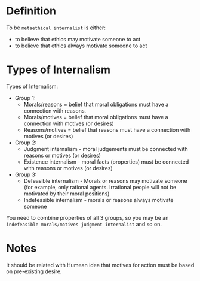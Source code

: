 # Definition

To be `metaethical internalist` is either:
- to believe that ethics may motivate someone to act
- to believe that ethics always motivate someone to act


# Types of Internalism

Types of Internalism:
- Group 1:
	- Morals/reasons = belief that moral obligations must have a connection with reasons.
	- Morals/motives = belief that moral obligations must have a connection with motives (or desires)
	- Reasons/motives = belief that reasons must have a connection with motives (or desires)
- Group 2:
	- Judgment internalism - moral judgements must be connected with reasons or motives (or desires)
	- Existence internalism - moral facts (properties) must be connected with reasons or motives (or desires)
- Group 3:
	- Defeasible internalism - Morals or reasons may motivate someone (for example, only rational agents. Irrational people will not be motivated by their moral positions)
	- Indefeasible internalism - morals or reasons always motivate someone

You need to combine properties of all 3 groups, so you may be an `indefeasible morals/motives judgment internalist` and so on.

# Notes

It should be related with Humean idea that motives for action must be based on pre-existing desire.